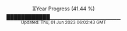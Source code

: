 <p align="center">
⏳Year Progress (41.44 %) <br>
████████████▁▁▁▁▁▁▁▁▁▁▁▁▁▁▁▁▁▁ <br>
<sub>Updated: Thu, 01 Jun 2023 06:02:43 GMT</sub>
</p>

